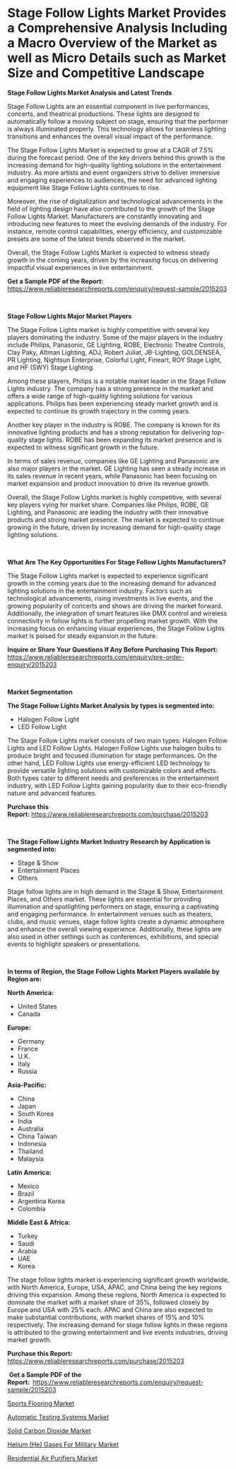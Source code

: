 <p><h1>Stage Follow Lights Market Provides a Comprehensive Analysis Including a Macro Overview of the Market as well as Micro Details such as Market Size and Competitive Landscape</h1></p><p><strong>Stage Follow Lights Market Analysis and Latest Trends</strong></p>
<p><p>Stage Follow Lights are an essential component in live performances, concerts, and theatrical productions. These lights are designed to automatically follow a moving subject on stage, ensuring that the performer is always illuminated properly. This technology allows for seamless lighting transitions and enhances the overall visual impact of the performance.</p><p>The Stage Follow Lights Market is expected to grow at a CAGR of 7.5% during the forecast period. One of the key drivers behind this growth is the increasing demand for high-quality lighting solutions in the entertainment industry. As more artists and event organizers strive to deliver immersive and engaging experiences to audiences, the need for advanced lighting equipment like Stage Follow Lights continues to rise.</p><p>Moreover, the rise of digitalization and technological advancements in the field of lighting design have also contributed to the growth of the Stage Follow Lights Market. Manufacturers are constantly innovating and introducing new features to meet the evolving demands of the industry. For instance, remote control capabilities, energy efficiency, and customizable presets are some of the latest trends observed in the market.</p><p>Overall, the Stage Follow Lights Market is expected to witness steady growth in the coming years, driven by the increasing focus on delivering impactful visual experiences in live entertainment.</p></p>
<p><strong>Get a Sample PDF of the Report:&nbsp;</strong> <a href="https://www.reliableresearchreports.com/enquiry/request-sample/2015203">https://www.reliableresearchreports.com/enquiry/request-sample/2015203</a></p>
<p>&nbsp;</p>
<p><strong>Stage Follow Lights Major Market Players</strong></p>
<p><p>The Stage Follow Lights market is highly competitive with several key players dominating the industry. Some of the major players in the industry include Philips, Panasonic, GE Lighting, ROBE, Electronic Theatre Controls, Clay Paky, Altman Lighting, ADJ, Robert Juliat, JB-Lighting, GOLDENSEA, PR Lighting, Nightsun Enterprise, Colorful Light, Fineart, ROY Stage Light, and HF (SWY) Stage Lighting.</p><p>Among these players, Philips is a notable market leader in the Stage Follow Lights industry. The company has a strong presence in the market and offers a wide range of high-quality lighting solutions for various applications. Philips has been experiencing steady market growth and is expected to continue its growth trajectory in the coming years.</p><p>Another key player in the industry is ROBE. The company is known for its innovative lighting products and has a strong reputation for delivering top-quality stage lights. ROBE has been expanding its market presence and is expected to witness significant growth in the future.</p><p>In terms of sales revenue, companies like GE Lighting and Panasonic are also major players in the market. GE Lighting has seen a steady increase in its sales revenue in recent years, while Panasonic has been focusing on market expansion and product innovation to drive its revenue growth.</p><p>Overall, the Stage Follow Lights market is highly competitive, with several key players vying for market share. Companies like Philips, ROBE, GE Lighting, and Panasonic are leading the industry with their innovative products and strong market presence. The market is expected to continue growing in the future, driven by increasing demand for high-quality stage lighting solutions.</p></p>
<p>&nbsp;</p>
<p><strong>What Are The Key Opportunities For Stage Follow Lights Manufacturers?</strong></p>
<p><p>The Stage Follow Lights market is expected to experience significant growth in the coming years due to the increasing demand for advanced lighting solutions in the entertainment industry. Factors such as technological advancements, rising investments in live events, and the growing popularity of concerts and shows are driving the market forward. Additionally, the integration of smart features like DMX control and wireless connectivity in follow lights is further propelling market growth. With the increasing focus on enhancing visual experiences, the Stage Follow Lights market is poised for steady expansion in the future.</p></p>
<p><strong>Inquire or Share Your Questions If Any Before Purchasing This Report:</strong> <a href="https://www.reliableresearchreports.com/enquiry/pre-order-enquiry/2015203">https://www.reliableresearchreports.com/enquiry/pre-order-enquiry/2015203</a></p>
<p>&nbsp;</p>
<p><strong>Market Segmentation</strong></p>
<p><strong>The Stage Follow Lights Market Analysis by types is segmented into:</strong></p>
<p><ul><li>Halogen Follow Light</li><li>LED Follow Light</li></ul></p>
<p><p>The Stage Follow Lights market consists of two main types: Halogen Follow Lights and LED Follow Lights. Halogen Follow Lights use halogen bulbs to produce bright and focused illumination for stage performances. On the other hand, LED Follow Lights use energy-efficient LED technology to provide versatile lighting solutions with customizable colors and effects. Both types cater to different needs and preferences in the entertainment industry, with LED Follow Lights gaining popularity due to their eco-friendly nature and advanced features.</p></p>
<p><strong>Purchase this Report:&nbsp;</strong><a href="https://www.reliableresearchreports.com/purchase/2015203">https://www.reliableresearchreports.com/purchase/2015203</a></p>
<p>&nbsp;</p>
<p><strong>The Stage Follow Lights Market Industry Research by Application is segmented into:</strong></p>
<p><ul><li>Stage & Show</li><li>Entertainment Places</li><li>Others</li></ul></p>
<p><p>Stage follow lights are in high demand in the Stage & Show, Entertainment Places, and Others market. These lights are essential for providing illumination and spotlighting performers on stage, ensuring a captivating and engaging performance. In entertainment venues such as theaters, clubs, and music venues, stage follow lights create a dynamic atmosphere and enhance the overall viewing experience. Additionally, these lights are also used in other settings such as conferences, exhibitions, and special events to highlight speakers or presentations.</p></p>
<p>&nbsp;</p>
<p><strong>In terms of Region, the Stage Follow Lights Market Players available by Region are:</strong></p>
<p>
    <p> <strong> North America: </strong>
        <ul>
            <li>United States</li>
            <li>Canada</li>
        </ul>
        </p> 
    <p> <strong> Europe: </strong>
        <ul>
            <li>Germany</li>
            <li>France</li>
            <li>U.K.</li>
            <li>Italy</li>
            <li>Russia</li>
        </ul>
        </p> 
    <p> <strong> Asia-Pacific: </strong>
        <ul>
            <li>China</li>
            <li>Japan</li>
            <li>South Korea</li>
            <li>India</li>
            <li>Australia</li>
            <li>China Taiwan</li>
            <li>Indonesia</li>
            <li>Thailand</li>
            <li>Malaysia</li>
        </ul>
        </p> 
    <p> <strong> Latin America: </strong>
        <ul>
            <li>Mexico</li>
            <li>Brazil</li>
            <li>Argentina Korea</li>
            <li>Colombia</li>
        </ul>
        </p> 
    <p> <strong> Middle East & Africa: </strong>
        <ul>
            <li>Turkey</li>
            <li>Saudi</li>
            <li>Arabia</li>
            <li>UAE</li>
            <li>Korea</li>
        </ul>
    </p>
    </p>
<p><p>The stage follow lights market is experiencing significant growth worldwide, with North America, Europe, USA, APAC, and China being the key regions driving this expansion. Among these regions, North America is expected to dominate the market with a market share of 35%, followed closely by Europe and USA with 25% each. APAC and China are also expected to make substantial contributions, with market shares of 15% and 10% respectively. The increasing demand for stage follow lights in these regions is attributed to the growing entertainment and live events industries, driving market growth.</p></p>
<p><strong>Purchase this Report: </strong><a href="https://www.reliableresearchreports.com/purchase/2015203">https://www.reliableresearchreports.com/purchase/2015203</a></p>
<p>&nbsp;<strong>Get a Sample PDF of the Report:&nbsp;&nbsp;</strong><a href="https://www.reliableresearchreports.com/enquiry/request-sample/2015203">https://www.reliableresearchreports.com/enquiry/request-sample/2015203</a></p>
<p><strong></strong></p>
<p><p><a href="https://view.publitas.com/reportprime-1/sports-flooring-market-research-report-provides-thorough-industry-overview-which-offers-an-in-depth-analysis-of-product-trends-and-new-market-divisions/">Sports Flooring Market</a></p><p><a href="https://three-jumbo-f6d.notion.site/Automatic-Testing-Systems-Market-Research-Report-Provides-thorough-Industry-Overview-which-offers-a-9af0623c2eb94a77a32c171809c36f7c">Automatic Testing Systems Market</a></p><p><a href="https://noble-drawer-34c.notion.site/Solid-Carbon-Dioxide-Market-Research-Report-The-Key-To-Successful-Business-Strategy-Forecasted-for--f540886baa674844ba2468def92fd607">Solid Carbon Dioxide Market</a></p><p><a href="https://iodized-pantydraco-05c.notion.site/Helium-He-Gases-For-Military-Market-Provides-a-Comprehensive-Analysis-Including-a-Macro-Overview-o-fe567bc67e144223bcc291f95e40c574">Helium (He) Gases For Military Market</a></p><p><a href="https://view.publitas.com/reportprime-1/residential-air-purifiers-market-offer-valuable-insights-into-market-size-market-share-market-trends-and-projections-spanning-from-2024-to-2031/">Residential Air Purifiers Market</a></p></p>